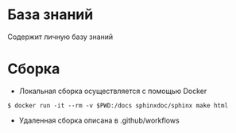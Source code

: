 # База знаний

Содержит личную базу знаний

# Сборка

- Локальная сборка осуществляется с помощью Docker

```shell
$ docker run -it --rm -v $PWD:/docs sphinxdoc/sphinx make html
```

- Удаленная сборка описана в .github/workflows
